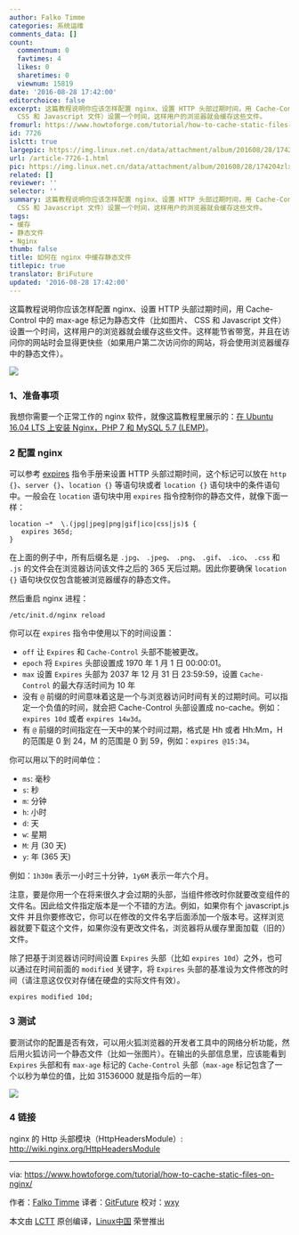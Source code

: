 ```yaml
---
author: Falko Timme
categories: 系统运维
comments_data: []
count:
  commentnum: 0
  favtimes: 4
  likes: 0
  sharetimes: 0
  viewnum: 15819
date: '2016-08-28 17:42:00'
editorchoice: false
excerpt: 这篇教程说明你应该怎样配置 nginx、设置 HTTP 头部过期时间，用 Cache-Control 中的 max-age 标记为静态文件（比如图片、
  CSS 和 Javascript 文件）设置一个时间，这样用户的浏览器就会缓存这些文件。
fromurl: https://www.howtoforge.com/tutorial/how-to-cache-static-files-on-nginx/
id: 7726
islctt: true
largepic: https://img.linux.net.cn/data/attachment/album/201608/28/174204zlxqi08sx89kx8u4.jpg
url: /article-7726-1.html
pic: https://img.linux.net.cn/data/attachment/album/201608/28/174204zlxqi08sx89kx8u4.jpg.thumb.jpg
related: []
reviewer: ''
selector: ''
summary: 这篇教程说明你应该怎样配置 nginx、设置 HTTP 头部过期时间，用 Cache-Control 中的 max-age 标记为静态文件（比如图片、
  CSS 和 Javascript 文件）设置一个时间，这样用户的浏览器就会缓存这些文件。
tags:
- 缓存
- 静态文件
- Nginx
thumb: false
title: 如何在 nginx 中缓存静态文件
titlepic: true
translator: BriFuture
updated: '2016-08-28 17:42:00'
---
```


这篇教程说明你应该怎样配置 nginx、设置 HTTP 头部过期时间，用 Cache-Control 中的 max-age 标记为静态文件（比如图片、 CSS 和 Javascript 文件）设置一个时间，这样用户的浏览器就会缓存这些文件。这样能节省带宽，并且在访问你的网站时会显得更快些（如果用户第二次访问你的网站，将会使用浏览器缓存中的静态文件）。


![](/data/attachment/album/201608/28/174204zlxqi08sx89kx8u4.jpg)


### 1、准备事项


我想你需要一个正常工作的 nginx 软件，就像这篇教程里展示的：[在 Ubuntu 16.04 LTS 上安装 Nginx，PHP 7 和 MySQL 5.7 (LEMP)](/article-7551-1.html)。


### 2 配置 nginx


可以参考 [expires](http://nginx.org/en/docs/http/ngx_http_headers_module.html#expires) 指令手册来设置 HTTP 头部过期时间，这个标记可以放在 `http {}`、`server {}`、`location {}` 等语句块或者 `location {}` 语句块中的条件语句中。一般会在 `location` 语句块中用 `expires` 指令控制你的静态文件，就像下面一样：



```
location ~*  \.(jpg|jpeg|png|gif|ico|css|js)$ {
   expires 365d;
}

```

在上面的例子中，所有后缀名是 `.jpg`、 `.jpeg`、 `.png`、 `.gif`、 `.ico`、 `.css` 和 `.js` 的文件会在浏览器访问该文件之后的 365 天后过期。因此你要确保 `location {}` 语句块仅仅包含能被浏览器缓存的静态文件。


然后重启 nginx 进程：



```
/etc/init.d/nginx reload

```

你可以在 `expires` 指令中使用以下的时间设置：


* `off` 让 `Expires` 和 `Cache-Control` 头部不能被更改。
* `epoch` 将 `Expires` 头部设置成 1970 年 1 月 1 日 00:00:01。
* `max` 设置 `Expires` 头部为 2037 年 12 月 31 日 23:59:59，设置 `Cache-Control` 的最大存活时间为 10 年
* 没有 `@` 前缀的时间意味着这是一个与浏览器访问时间有关的过期时间。可以指定一个负值的时间，就会把 Cache-Control 头部设置成 no-cache。例如：`expires 10d` 或者 `expires 14w3d`。
* 有 `@` 前缀的时间指定在一天中的某个时间过期，格式是 Hh 或者 Hh:Mm，H 的范围是 0 到 24，M 的范围是 0 到 59，例如：`expires @15:34`。


你可以用以下的时间单位：


* `ms`: 毫秒
* `s`: 秒
* `m`: 分钟
* `h`: 小时
* `d`: 天
* `w`: 星期
* `M`: 月 (30 天)
* `y`: 年 (365 天)


例如：`1h30m` 表示一小时三十分钟，`1y6M` 表示一年六个月。


注意，要是你用一个在将来很久才会过期的头部，当组件修改时你就要改变组件的文件名。因此给文件指定版本是一个不错的方法。例如，如果你有个 javascript.js 文件 并且你要修改它，你可以在修改的文件名字后面添加一个版本号。这样浏览器就要下载这个文件，如果你没有更改文件名，浏览器将从缓存里面加载（旧的）文件。


除了把基于浏览器访问时间设置 `Expires` 头部（比如 `expires 10d`）之外，也可以通过在时间前面的 `modified` 关键字，将 `Expires` 头部的基准设为文件修改的时间（请注意这仅仅对存储在硬盘的实际文件有效）。



```
expires modified 10d;

```

### 3 测试


要测试你的配置是否有效，可以用火狐浏览器的开发者工具中的网络分析功能，然后用火狐访问一个静态文件（比如一张图片）。在输出的头部信息里，应该能看到 `Expires` 头部和有 `max-age` 标记的 `Cache-Control` 头部（`max-age` 标记包含了一个以秒为单位的值，比如 31536000 就是指今后的一年）


![](/data/attachment/album/201608/28/174206v57w1bhdzc11hdud.png)


### 4 链接


nginx 的 Http 头部模块（HttpHeadersModule）: <http://wiki.nginx.org/HttpHeadersModule>




---


via: <https://www.howtoforge.com/tutorial/how-to-cache-static-files-on-nginx/>


作者：[Falko Timme](https://www.howtoforge.com/tutorial/how-to-cache-static-files-on-nginx/) 译者：[GitFuture](https://github.com/GitFuture) 校对：[wxy](https://github.com/wxy)


本文由 [LCTT](https://github.com/LCTT/TranslateProject) 原创编译，[Linux中国](https://linux.cn/) 荣誉推出